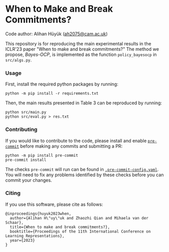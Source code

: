 # When to Make and Break Commitments?
Code author: Alihan Hüyük ([ah2075@cam.ac.uk](mailto:ah2075@cam.ac.uk))

This repository is for reproducing the main experimental results in the ICLR'23 paper "When to make and break commitments?" The method we propose, *Bayes-OCP*, is implemented as the function `policy_bayesocp` in `src/algs.py`.

### Usage

First, install the required python packages by running:
```shell
python -m pip install -r requirements.txt
```

Then, the main results presented in Table 3 can be reproduced by running:
```shell
python src/main.py
python src/eval.py > res.txt
```

### Contributing

If you would like to contribute to the code, please install and enable [`pre-commit`](https://pre-commit.com/)
before making any commits and submitting a PR:
```shell
python -m pip install pre-commit
pre-commit install
```
The checks `pre-commit` will run can be found in [`.pre-commit-config.yaml`](./.pre-commit-config.yaml). You will need to fix any problems identified by these checks before you can commit your changes.

### Citing

If you use this software, please cite as follows:
```
@inproceedings{huyuk2023when,
  author={Alihan H\"uy\"uk and Zhaozhi Qian and Mihaela van der Schaar},
  title={When to make and break commitments?},
  booktitle={Proceedings of the 11th International Conference on Learning Representations},
  year={2023}
}
```
